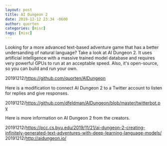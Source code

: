 ```yaml
---
layout: post
title: AI Dungeon 2
date: 2019-12-12 23:34 -0600
author: quorten
categories: [misc]
tags: [misc]
---
```


Looking for a more advanced text-based adventure game that has a
better undersanding of natural language?  Take a look at AI Dungeon 2.
It uses artificial intelligence with a massive trained model database
and requires very powerful GPUs to run at an acceptable speed.  Also,
it's open-source, so you can build and run your own.

20191212/https://github.com/quorten/AIDungeon

Here is a modification to connect AI Dungeon 2 to a Twitter account to
listen for replies and give responses.

20191212/https://github.com/dfeldman/AIDungeon/blob/master/twitterbot.py

Here is more information on AI Dungeon 2 from the creators.

20191212/https://pcc.cs.byu.edu/2019/11/21/ai-dungeon-2-creating-infinitely-generated-text-adventures-with-deep-learning-language-models/  
20191212/http://aidungeon.io/
